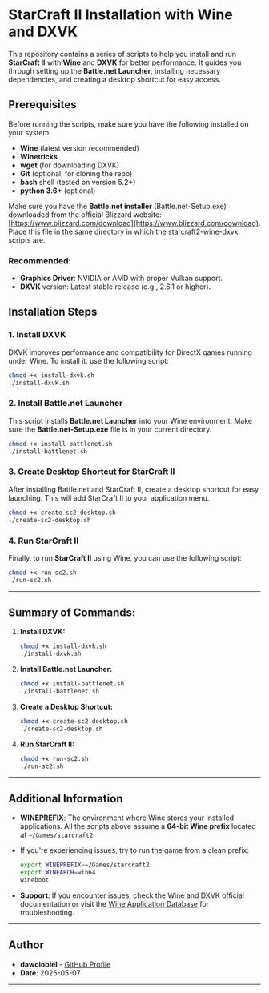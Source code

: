 # StarCraft II Installation with Wine and DXVK

This repository contains a series of scripts to help you install and run **StarCraft II** with **Wine** and **DXVK** for better performance. It guides you through setting up the **Battle.net Launcher**, installing necessary dependencies, and creating a desktop shortcut for easy access.

## Prerequisites

Before running the scripts, make sure you have the following installed on your system:

- **Wine** (latest version recommended)
- **Winetricks**
- **wget** (for downloading DXVK)
- **Git** (optional, for cloning the repo)
- **bash** shell (tested on version 5.2+)
- **python 3.6+** (optional)

Make sure you have the **Battle.net installer** (Battle.net-Setup.exe) downloaded from the official Blizzard website:
[https://www.blizzard.com/download](https://www.blizzard.com/download).
Place this file in the same directory in which the  starcraft2-wine-dxvk scripts are.

### Recommended:

- **Graphics Driver**: NVIDIA or AMD with proper Vulkan support.
- **DXVK** version: Latest stable release (e.g., 2.6.1 or higher).

## Installation Steps

### 1. Install DXVK

DXVK improves performance and compatibility for DirectX games running under Wine. To install it, use the following script:

```bash
chmod +x install-dxvk.sh
./install-dxvk.sh
````

### 2. Install Battle.net Launcher

This script installs **Battle.net Launcher** into your Wine environment. Make sure the **Battle.net-Setup.exe** file is in your current directory.

```bash
chmod +x install-battlenet.sh
./install-battlenet.sh
```

### 3. Create Desktop Shortcut for StarCraft II

After installing Battle.net and StarCraft II, create a desktop shortcut for easy launching. This will add StarCraft II to your application menu.

```bash
chmod +x create-sc2-desktop.sh
./create-sc2-desktop.sh
```

### 4. Run StarCraft II

Finally, to run **StarCraft II** using Wine, you can use the following script:

```bash
chmod +x run-sc2.sh
./run-sc2.sh
```

---

## Summary of Commands:

1. **Install DXVK:**

   ```bash
   chmod +x install-dxvk.sh
   ./install-dxvk.sh
   ```

2. **Install Battle.net Launcher:**

   ```bash
   chmod +x install-battlenet.sh
   ./install-battlenet.sh
   ```

3. **Create a Desktop Shortcut:**

   ```bash
   chmod +x create-sc2-desktop.sh
   ./create-sc2-desktop.sh
   ```

4. **Run StarCraft II:**

   ```bash
   chmod +x run-sc2.sh
   ./run-sc2.sh
   ```

---

## Additional Information

* **WINEPREFIX**: The environment where Wine stores your installed applications. All the scripts above assume a **64-bit Wine prefix** located at `~/Games/starcraft2`.

* If you're experiencing issues, try to run the game from a clean prefix:

  ```bash
  export WINEPREFIX=~/Games/starcraft2
  export WINEARCH=win64
  wineboot
  ```

* **Support**: If you encounter issues, check the Wine and DXVK official documentation or visit the [Wine Application Database](https://appdb.winehq.org/) for troubleshooting.

---

## Author

* **dawciobiel** - [GitHub Profile](http://github.com/dawciobiel)
* **Date**: 2025-05-07

---
